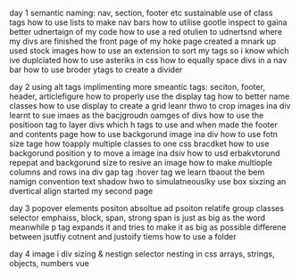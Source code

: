 day 1
semantic naming: nav, section, footer etc
sustainable use of class tags
how to use lists to make nav bars
how to utilise gootle inspect to gaina better udnertaign of my code
how to use a red otulien to udnertsnd where my divs are
finished the front page of my hoke page
created a mnark up
used stock images
how to use an extension to sort my tags so i know which ive duplciated
how to use asteriks in css
how to equally space divs in a nav bar
how to use broder ytags to create a divider

day 2
using alt tags
implimenting more smeantic tags: seciton, footer, header, articlefigure
how to properly use the display tag
how to better name classes
how to use display to create a grid
leanr thwo to crop images ina div
learnt to sue imaes as the bacjgroudn oamges of divs
how to use the positioon tag to layer divs
which h tags to use and when
made the footer and contents page
how to use backgorund image ina div
how to use fotn size tage
how toapply multiple classes to one css bracdket
how to use backgorund position y to move a image ina dsiv
how to usd erbakvtorund repepat and backgorund size to resive an image
how to make multiople columns and rows ina div
gap tag
:hover tag
we learn tbaout the bem namign convention
text shadow
hwo to simulatneouslky use box sixzing an dvertical align
started my second page

day 3
popover elements
positon absoltue ad psoiton relatife
group classes selector
emphaiss, block, span, strong
span is just as big as the word meanwhile p tag expands it and tries to make it as big as possible
differene between jsutfiy cotnent and justoify tiems
how to use a folder

day 4
image i div sizing
& nestign selector
nesting in css
arrays, strings, objects, numbers
vue
